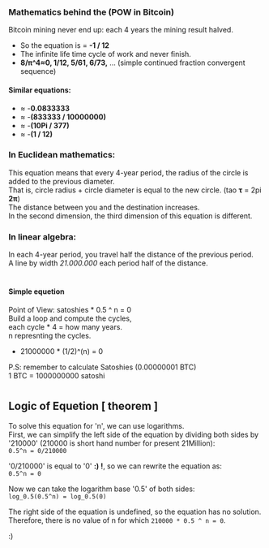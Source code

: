 
### Mathematics behind the (POW in Bitcoin)
Bitcoin mining never end up: each 4 years the mining result halved. 
- So the equation is = **-1 / 12**
- The infinite life time cycle of work and never finish.
- **8/π^4≈0, 1/12, 5/61, 6/73,** ... (simple continued fraction convergent sequence)

#### Similar equations:
- ≈ -**0.0833333**
- ≈ -**(833333 / 10000000)**
- ≈ -**(10Pi / 377)**
- ≈ -**(1 / 12)**

### In Euclidean mathematics: 
This equation means that every 4-year period, the radius of the circle is added to the previous diameter.\
That is, circle radius + circle diameter is equal to the new circle. (tao **τ** = 2pi **2π**)\
The distance between you and the destination increases.\
In the second dimension, the third dimension of this equation is different.

### In linear algebra: 
In each 4-year period, you travel half the distance of the previous period.\
A line by width *21.000.000* each period half of the distance.

#

#### Simple equetion
Point of View: satoshies * 0.5 ^ n = 0\
Build a loop and compute the cycles,\
each cycle * 4 = how many years.\
n represnting the cycles.

- 21000000 * (1/2)^(n) = 0

P.S: remember to calculate Satoshies (0.00000001 BTC)\
1 BTC = 1000000000 satoshi

#

## Logic of Equetion [ theorem ]
To solve this equation for 'n', we can use logarithms.\
First, we can simplify the left side of the equation by dividing both sides by '210000' (210000 is short hand number for present 21Million):\
`0.5^n = 0/210000` 

'0/210000' is equal to '0' **:) !**, so we can rewrite the equation as:\
`0.5^n = 0` 

Now we can take the logarithm base '0.5' of both sides:\
`log_0.5(0.5^n) = log_0.5(0)` 

The right side of the equation is undefined, so the equation has no solution.\
Therefore, there is no value of n for which `210000 * 0.5 ^ n = 0`.

:)
